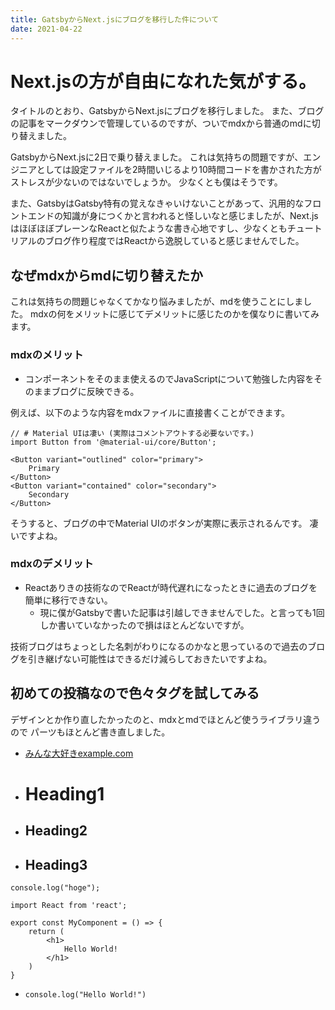 ```yaml
---
title: GatsbyからNext.jsにブログを移行した件について
date: 2021-04-22
---
```


# Next.jsの方が自由になれた気がする。

タイトルのとおり、GatsbyからNext.jsにブログを移行しました。
また、ブログの記事をマークダウンで管理しているのですが、ついでmdxから普通のmdに切り替えました。

GatsbyからNext.jsに2日で乗り替えました。
これは気持ちの問題ですが、エンジニアとしては設定ファイルを2時間いじるより10時間コードを書かされた方がストレスが少ないのではないでしょうか。
少なくとも僕はそうです。

また、GatsbyはGatsby特有の覚えなきゃいけないことがあって、汎用的なフロントエンドの知識が身につくかと言われると怪しいなと感じましたが、Next.jsはほぼほぼプレーンなReactと似たような書き心地ですし、少なくともチュートリアルのブログ作り程度ではReactから逸脱していると感じませんでした。


## なぜmdxからmdに切り替えたか

これは気持ちの問題じゃなくてかなり悩みましたが、mdを使うことにしました。
mdxの何をメリットに感じてデメリットに感じたのかを僕なりに書いてみます。

### mdxのメリット

- コンポーネントをそのまま使えるのでJavaScriptについて勉強した内容をそのままブログに反映できる。

例えば、以下のような内容をmdxファイルに直接書くことができます。

```javascript: material-ui.mdx
// # Material UIは凄い (実際はコメントアウトする必要ないです。)
import Button from '@material-ui/core/Button';

<Button variant="outlined" color="primary">
    Primary
</Button>
<Button variant="contained" color="secondary">
    Secondary
</Button>
```

そうすると、ブログの中でMaterial UIのボタンが実際に表示されるんです。
凄いですよね。

### mdxのデメリット

- Reactありきの技術なのでReactが時代遅れになったときに過去のブログを簡単に移行できない。
    - 現に僕がGatsbyで書いた記事は引越しできませんでした。と言っても1回しか書いていなかったので損はほとんどないですが。

技術ブログはちょっとした名刺がわりになるのかなと思っているので過去のブログを引き継げない可能性はできるだけ減らしておきたいですよね。



## 初めての投稿なので色々タグを試してみる

デザインとか作り直したかったのと、mdxとmdでほとんど使うライブラリ違うので
パーツもほとんど書き直しました。

- [みんな大好きexample.com](http://example.com/)
- # Heading1
- ## Heading2
- ## Heading3

```javascript: myfile.js
console.log("hoge");

import React from 'react';

export const MyComponent = () => {
    return (
        <h1>
            Hello World!
        </h1>
    )
}
```

- `console.log("Hello World!")`